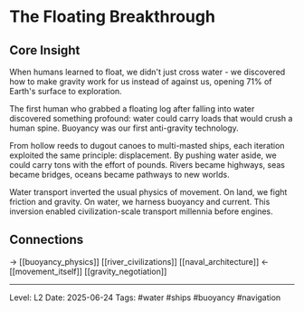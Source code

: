 # The Floating Breakthrough

## Core Insight
When humans learned to float, we didn't just cross water - we discovered how to make gravity work for us instead of against us, opening 71% of Earth's surface to exploration.

The first human who grabbed a floating log after falling into water discovered something profound: water could carry loads that would crush a human spine. Buoyancy was our first anti-gravity technology.

From hollow reeds to dugout canoes to multi-masted ships, each iteration exploited the same principle: displacement. By pushing water aside, we could carry tons with the effort of pounds. Rivers became highways, seas became bridges, oceans became pathways to new worlds.

Water transport inverted the usual physics of movement. On land, we fight friction and gravity. On water, we harness buoyancy and current. This inversion enabled civilization-scale transport millennia before engines.

## Connections
→ [[buoyancy_physics]] [[river_civilizations]] [[naval_architecture]]
← [[movement_itself]] [[gravity_negotiation]]

---
Level: L2
Date: 2025-06-24
Tags: #water #ships #buoyancy #navigation